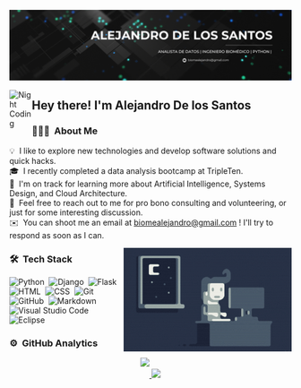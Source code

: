 ![Alejandro](https://github.com/alejandro2020swe/alejandro2020swe/blob/main/8.png)

<img alt="Night Coding" src="./assets/Hand%20Wave.gif" width='40' align="left"/><h2>Hey there! I'm Alejandro De los Santos </h2>

<!-- ## 👋 &nbsp;Hey there! I'm Aditya -->

### 👨🏻‍💻 &nbsp;About Me

💡 &nbsp;I like to explore new technologies and develop software solutions and quick hacks.\
🎓 &nbsp;I recently completed a data analysis bootcamp at TripleTen.\
🌱 &nbsp;I'm on track for learning more about Artificial Intelligence, Systems Design, and Cloud Architecture.\
💬 &nbsp;Feel free to reach out to me for pro bono consulting and volunteering, or just for some interesting discussion.\
✉️ &nbsp;You can shoot me an email at biomealejandro@gmail.com ! I'll try to respond as soon as I can.


<img alt="Night Coding" src="https://raw.githubusercontent.com/AVS1508/AVS1508/master/assets/Night-Coding.gif" align="right"/>

### 🛠 &nbsp;Tech Stack

![Python](https://img.shields.io/badge/-Python-05122A?style=flat&logo=python)&nbsp;
![Django](https://img.shields.io/badge/-Django-05122A?style=flat&logo=django&logoColor=092E20)&nbsp;
![Flask](https://img.shields.io/badge/-Flask-05122A?style=flat&logo=flask)&nbsp;
![HTML](https://img.shields.io/badge/-HTML-05122A?style=flat&logo=HTML5)&nbsp;
![CSS](https://img.shields.io/badge/-CSS-05122A?style=flat&logo=CSS3&logoColor=1572B6)&nbsp;
![Git](https://img.shields.io/badge/-Git-05122A?style=flat&logo=git)&nbsp;
![GitHub](https://img.shields.io/badge/-GitHub-05122A?style=flat&logo=github)&nbsp;
![Markdown](https://img.shields.io/badge/-Markdown-05122A?style=flat&logo=markdown)\
![Visual Studio Code](https://img.shields.io/badge/-Visual%20Studio%20Code-05122A?style=flat&logo=visual-studio-code&logoColor=007ACC)&nbsp;
![Eclipse](https://img.shields.io/badge/-Eclipse-05122A?style=flat&logo=eclipse-ide&logoColor=2C2255)


### ⚙️ &nbsp;GitHub Analytics

<p align="center">
<a href="https://github.com/alejandro2020swe">
  <img height="180em" style="margin-bottom: 20px;" src="https://github-readme-stats-eight-theta.vercel.app/api?username=alejandro2020swe&show_icons=true&theme=algolia&include_all_commits=true&count_private=true"/>
  <img height="180em" style="margin-top: 20px;" src="https://github-readme-stats-eight-theta.vercel.app/api/top-langs/?username=alejandro2020swe&layout=compact&langs_count=8&theme=algolia"/>
</a>
</p>




